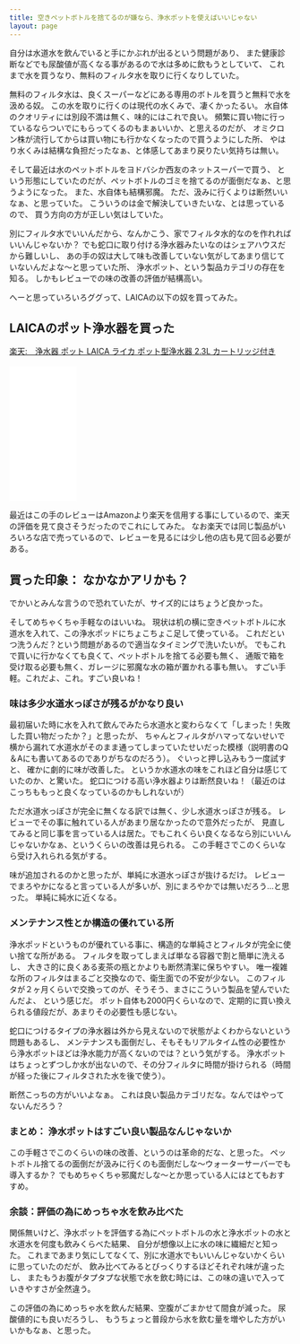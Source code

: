 ```yaml
---
title: 空きペットボトルを捨てるのが嫌なら、浄水ポットを使えばいいじゃない
layout: page
---
```

自分は水道水を飲んでいると手にかぶれが出るという問題があり、
また健康診断などでも尿酸値が高くなる事があるので水は多めに飲もうとしていて、
これまで水を買うなり、無料のフィルタ水を取りに行くなりしていた。

無料のフィルタ水は、良くスーパーなどにある専用のボトルを買うと無料で水を汲める奴。
この水を取りに行くのは現代の水くみで、凄くかったるい。
水自体のクオリティには別段不満は無く、味的にはこれで良い。
頻繁に買い物に行っているならついでにもらってくるのもまぁいいか、と思えるのだが、
オミクロン株が流行してからは買い物にも行かなくなったので買うようにした所、
やはり水くみは結構な負担だったなぁ、と体感してあまり戻りたい気持ちは無い。

そして最近は水のペットボトルをヨドバシか西友のネットスーパーで買う、
という形態にしていたのだが、ペットボトルのゴミを捨てるのが面倒だなぁ、と思うようになった。
また、水自体も結構邪魔。
ただ、汲みに行くよりは断然いいなぁ、と思っていた。
こういうのは金で解決していきたいな、とは思っているので、
買う方向の方が正しい気はしていた。

別にフィルタ水でいいんだから、なんかこう、家でフィルタ水的なのを作れればいいんじゃないか？
でも蛇口に取り付ける浄水器みたいなのはシェアハウスだから難しいし、
あの手の奴は大して味も改善していない気がしてあまり信じていないんだよな〜と思っていた所、
浄水ポット、という製品カテゴリの存在を知る。
しかもレビューでの味の改善の評価が結構高い。

へーと思っていろいろググって、LAICAの以下の奴を買ってみた。

## LAICAのポット浄水器を買った


<a href="https://hb.afl.rakuten.co.jp/ichiba/26b83bcd.f21924d9.26b83bce.5dc9cb7a/?pc=https%3A%2F%2Fitem.rakuten.co.jp%2Ffa-fe%2Ff-laica%2F&link_type=pict&ut=eyJwYWdlIjoiaXRlbSIsInR5cGUiOiJwaWN0Iiwic2l6ZSI6IjI0MHgyNDAiLCJuYW0iOjEsIm5hbXAiOiJyaWdodCIsImNvbSI6MSwiY29tcCI6ImRvd24iLCJwcmljZSI6MSwiYm9yIjoxLCJjb2wiOjEsImJidG4iOjEsInByb2QiOjAsImFtcCI6ZmFsc2V9" target="_blank" rel="nofollow sponsored noopener" style="word-wrap:break-word;"  >楽天:　浄水器 ポット LAICA ライカ ポット型浄水器 2.3L カートリッジ付き<br><img src="https://hbb.afl.rakuten.co.jp/hgb/26b83bcd.f21924d9.26b83bce.5dc9cb7a/?me_id=1359156&item_id=10000330&pc=https%3A%2F%2Fthumbnail.image.rakuten.co.jp%2F%400_mall%2Ffa-fe%2Fcabinet%2Fitem%2Fthumb%2Ff-laica_thumb.jpg%3F_ex%3D240x240&s=240x240&t=pict" border="0" style="margin:2px" alt="" title=""></a>

<iframe sandbox="allow-popups allow-scripts allow-modals allow-forms allow-same-origin" style="width:120px;height:240px;" marginwidth="0" marginheight="0" scrolling="no" frameborder="0" src="//rcm-fe.amazon-adsystem.com/e/cm?lt1=_blank&bc1=000000&IS2=1&bg1=FFFFFF&fc1=000000&lc1=0000FF&t=karino203-22&language=en_US&o=9&p=8&l=as4&m=amazon&f=ifr&ref=as_ss_li_til&asins=B06XJT6H2L&linkId=223c6e202e338f0eb8028c85b754267b"></iframe>

最近はこの手のレビューはAmazonより楽天を信用する事にしているので、楽天の評価を見て良さそうだったのでこれにしてみた。
なお楽天では同じ製品がいろいろな店で売っているので、レビューを見るには少し他の店も見て回る必要がある。

## 買った印象： なかなかアリかも？

でかいとみんな言うので恐れていたが、サイズ的にはちょうど良かった。

そしてめちゃくちゃ手軽なのはいいね。
現状は机の横に空きペットボトルに水道水を入れて、この浄水ポッドにちょこちょこ足して使っている。
これだといつ洗うんだ？という問題があるので適当なタイミングで洗いたいが。
でもこれで買いに行かなくても良くて、ペットボトルを捨てる必要も無く、
通販で箱を受け取る必要も無く、ガレージに邪魔な水の箱が置かれる事も無い。
すごい手軽。これだよ、これ。すごい良いね！


### 味は多少水道水っぽさが残るがかなり良い

最初届いた時に水を入れて飲んでみたら水道水と変わらなくて「しまった！失敗した買い物だったか？」と思ったが、
ちゃんとフィルタがハマってないせいで横から漏れて水道水がそのまま通ってしまっていたせいだった模様（説明書のQ＆Aにも書いてあるのでありがちなのだろう）。
ぐいっと押し込みもう一度試すと、
確かに劇的に味が改善した。
というか水道水の味をこれほど自分は感じていたのか、と驚いた。
蛇口につける高い浄水器よりは断然良いね！（最近のはこっちももっと良くなっているのかもしれないが）

ただ水道水っぽさが完全に無くなる訳では無く、少し水道水っぽさが残る。
レビューでその事に触れている人があまり居なかったので意外だったが、
見直してみると同じ事を言っている人は居た。でもこれくらい良くなるなら別にいいんじゃないかなぁ、というくらいの改善は見られる。
この手軽さでこのくらいなら受け入れられる気がする。

味が追加されるのかと思ったが、単純に水道水っぽさが抜けるだけ。
レビューでまろやかになると言っている人が多いが、別にまろやかでは無いだろう…と思った。
単純に純水に近くなる。

### メンテナンス性とか構造の優れている所

浄水ポッドというものが優れている事に、構造的な単純さとフィルタが完全に使い捨てな所がある。
フィルタを取ってしまえば単なる容器で割と簡単に洗えるし、
大きさ的に良くある麦茶の瓶とかよりも断然清潔に保ちやすい。
唯一複雑な所のフィルタはまるごと交換なので、衛生面での不安が少ない。
このフィルタが２ヶ月くらいで交換ってのが、そうそう、まさにこういう製品を望んでいたんだよ、
という感じだ。
ポット自体も2000円くらいなので、定期的に買い換えられる値段だが、あまりその必要性も感じない。

蛇口につけるタイプの浄水器は外から見えないので状態がよくわからないという問題もあるし、
メンテナンスも面倒だし、そもそもリアルタイム性の必要性から浄水ポットほどは浄水能力が高くないのでは？という気がする。
浄水ポットはちょっとずつしか水が出ないので、その分フィルタに時間が掛けられる（時間が経った後にフィルタされた水を後で使う）。

断然こっちの方がいいよなぁ。
これは良い製品カテゴリだな。なんではやってないんだろう？

### まとめ： 浄水ポットはすごい良い製品なんじゃないか

この手軽さでこのくらいの味の改善、というのは革命的だな、と思った。
ペットボトル捨てるの面倒だが汲みに行くのも面倒だしな〜ウォーターサーバーでも導入するか？
でもめちゃくちゃ邪魔だしな〜とか思っている人にはとてもおすすめ。

### 余談：評価の為にめっちゃ水を飲み比べた

関係無いけど、浄水ポットを評価する為にペットボトルの水と浄水ポットの水と水道水を何度も飲みくらべた結果、
自分が想像以上に水の味に繊細だと知った。
これまであまり気にしてなくて、別に水道水でもいいんじゃないかくらいに思っていたのだが、
飲み比べてみるとびっくりするほどそれぞれ味が違ったし、
またもうお腹がタプタプな状態で水を飲む時には、この味の違いで入っていきやすさが全然違う。

この評価の為にめっちゃ水を飲んだ結果、空腹がごまかせて間食が減った。
尿酸値的にも良いだろうし、
もうちょっと普段から水を飲む量を増やした方がいいかもなぁ、と思った。